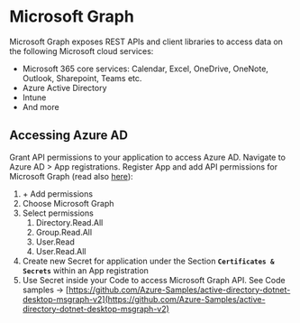 # Microsoft Graph

Microsoft Graph exposes REST APIs and client libraries to access data on the following Microsoft cloud services:

* Microsoft 365 core services: Calendar, Excel, OneDrive, OneNote, Outlook, Sharepoint, Teams etc.
* Azure Active Directory
* Intune
* And more

## Accessing Azure AD

Grant API permissions to your application to access Azure AD. Navigate to Azure AD > App registrations. Register App and add API permissions for Microsoft Graph (read also [here](../../../cloud/azure/broken-reference/)):

1. \+ Add permissions
2. Choose Microsoft Graph
3. Select permissions
   1. Directory.Read.All
   2. Group.Read.All
   3. User.Read
   4. User.Read.All
4. Create new Secret for application under the Section **`Certificates & Secrets`** within an App registration
5. Use Secret inside your Code to access Microsoft Graph API. See Code samples -> [https://github.com/Azure-Samples/active-directory-dotnet-desktop-msgraph-v2](https://github.com/Azure-Samples/active-directory-dotnet-desktop-msgraph-v2)
